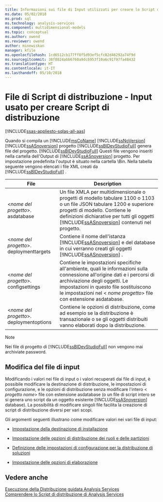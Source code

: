 ```yaml
---
title: Informazioni sui file di Input utilizzati per creare lo Script di distribuzione | Documenti Microsoft
ms.date: 05/02/2018
ms.prod: sql
ms.technology: analysis-services
ms.component: multidimensional-models
ms.topic: conceptual
ms.author: owend
ms.reviewer: owend
author: minewiskan
manager: kfile
ms.openlocfilehash: 1cd6512cb177ff8f5d93ef5cfc82d46292a74f9d
ms.sourcegitcommit: 38f8824abb6760a9dc6953f10a6c91f97fa48432
ms.translationtype: HT
ms.contentlocale: it-IT
ms.lasthandoff: 05/10/2018
---
```

# <a name="deployment-script-files---input-used-to-create-deployment-script"></a>File di Script di distribuzione - Input usato per creare Script di distribuzione
[!INCLUDE[ssas-appliesto-sqlas-all-aas](../../includes/ssas-appliesto-sqlas-all-aas.md)]

  Quando si compila un [!INCLUDE[msCoName](../../includes/msconame-md.md)] [!INCLUDE[ssNoVersion](../../includes/ssnoversion-md.md)] [!INCLUDE[ssASnoversion](../../includes/ssasnoversion-md.md)] progetto [!INCLUDE[ssBIDevStudioFull](../../includes/ssbidevstudiofull-md.md)] genera file del progetto. [!INCLUDE[ssBIDevStudioFull](../../includes/ssbidevstudiofull-md.md)] Questi file vengono inseriti nella cartella dell'Output di [!INCLUDE[ssASnoversion](../../includes/ssasnoversion-md.md)] progetto. Per impostazione predefinita l'output è situato nella cartella \Bin. Nella tabella seguente vengono elencati i file XML creati da [!INCLUDE[ssBIDevStudioFull](../../includes/ssbidevstudiofull-md.md)] .  
  
|File|Description|  
|---------------|-----------------|  
|\<*nome del progetto*>. asdatabase|Un file XMLA per multidimensionale o progetti di modello tabulare 1100 o 1103 o un file JSON tabulare 1200 e superiore progetti di modello. Contiene le definizioni dichiarative per tutti gli oggetti [!INCLUDE[ssASnoversion](../../includes/ssasnoversion-md.md)] contenuti nel progetto.|  
|\<*nome del progetto*>. deploymenttargets|Contiene il nome dell'istanza [!INCLUDE[ssASnoversion](../../includes/ssasnoversion-md.md)] e del database in cui verranno creati gli oggetti [!INCLUDE[ssASnoversion](../../includes/ssasnoversion-md.md)] .|  
|\<*nome del progetto*>. configsettings|Contiene le impostazioni specifiche all'ambiente, quali le informazioni sulla connessione all'origine dati e i percorsi di archiviazione degli oggetti. Le impostazioni in questo file sostituiscono le impostazioni nel \< *nome progetto*> file con estensione asdatabase.|  
|\<*nome del progetto*>. deploymentoptions|Contiene le opzioni di distribuzione, come ad esempio se la distribuzione è transazionale o se gli oggetti distribuiti vanno elaborati dopo la distribuzione.|  
  
> [!NOTE]  
>  Nei file di progetto di [!INCLUDE[ssBIDevStudioFull](../../includes/ssbidevstudiofull-md.md)] non vengono mai archiviate password.  
  
## <a name="modifying-the-input-files"></a>Modifica del file di input  
 Modificando i valori nei file di input o i valori recuperati dai file di input, è possibile modificare la destinazione di distribuzione, le impostazioni di configurazione, e le opzioni di distribuzione senza modificare l'intero \< *progetto nome*> file con estensione asdatabase (o un file di script intero se si genera uno script da un oggetto esistente [!INCLUDE[ssASnoversion](../../includes/ssasnoversion-md.md)] database). La possibilità di modificare singoli file facilita la creazione di script di distribuzione diversi per vari scopi.  
  
 Gli argomenti seguenti illustrano come modificare valori nei vari file di input:  
  
-   [Impostazione della destinazione di installazione](../../analysis-services/multidimensional-models/deployment-script-files-specifying-the-installation-target.md)  
  
-   [Impostazione delle opzioni di distribuzione dei ruoli e delle partizioni](../../analysis-services/multidimensional-models/deployment-script-files-partition-and-role-deployment-options.md)  
  
-   [Definizione delle impostazioni di configurazione per la distribuzione di soluzioni](../../analysis-services/multidimensional-models/deployment-script-files-solution-deployment-config-settings.md)  
  
-   [Impostazione delle opzioni di elaborazione](../../analysis-services/multidimensional-models/deployment-script-files-specifying-processing-options.md)  
  
## <a name="see-also"></a>Vedere anche  
 [Esecuzione della Distribuzione guidata Analysis Services](../../analysis-services/multidimensional-models/running-the-analysis-services-deployment-wizard.md)   
 [Comprendere lo Script di distribuzione di Analysis Services](../../analysis-services/multidimensional-models/understanding-the-analysis-services-deployment-script.md)  
  
  

